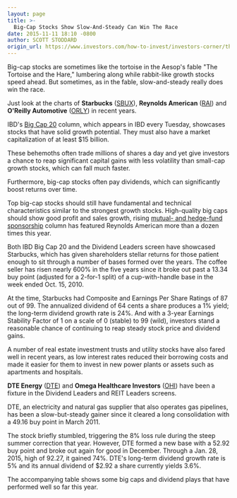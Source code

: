 ```yaml
---
layout: page
title: >-
  Big-Cap Stocks Show Slow-And-Steady Can Win The Race
date: 2015-11-11 18:10 -0800
author: SCOTT STODDARD
origin_url: https://www.investors.com/how-to-invest/investors-corner/the-best-big-caps-can-act-like-growth-stocks
---
```





Big-cap stocks are sometimes like the tortoise in the Aesop's fable "The Tortoise and the Hare," lumbering along while rabbit-like growth stocks speed ahead. But sometimes, as in the fable, slow-and-steady really does win the race.


Just look at the charts of **Starbucks** ([SBUX](https://research.investors.com/quote.aspx?symbol=SBUX)), **Reynolds American** ([RAI](https://research.investors.com/quote.aspx?symbol=RAI)) and **O'Reilly Automotive** ([ORLY](https://research.investors.com/quote.aspx?symbol=ORLY)) in recent years.


IBD's [Big Cap 20](http://news.investors.com/investing/inside-big-cap-20.htm) column, which appears in IBD every Tuesday, showcases stocks that have solid growth potential. They must also have a market capitalization of at least \$15 billion.


These behemoths often trade millions of shares a day and yet give investors a chance to reap significant capital gains with less volatility than small-cap growth stocks, which can fall much faster.


Furthermore, big-cap stocks often pay dividends, which can significantly boost returns over time.


Top big-cap stocks should still have fundamental and technical characteristics similar to the strongest growth stocks. High-quality big caps should show good profit and sales growth, rising [mutual- and hedge-fund sponsorship](http://news.investors.com/investing/the-income-investor.htm) column has featured Reynolds American more than a dozen times this year.


Both IBD Big Cap 20 and the Dividend Leaders screen have showcased Starbucks, which has given shareholders stellar returns for those patient enough to sit through a number of bases formed over the years. The coffee seller has risen nearly 600% in the five years since it broke out past a 13.34 buy point (adjusted for a 2-for-1 split) of a cup-with-handle base in the week ended Oct. 15, 2010.


At the time, Starbucks had Composite and Earnings Per Share Ratings of 87 out of 99. The annualized dividend of 64 cents a share produces a 1% yield; the long-term dividend growth rate is 24%. And with a 3-year Earnings Stability Factor of 1 on a scale of 0 (stable) to 99 (wild), investors stand a reasonable chance of continuing to reap steady stock price and dividend gains.


A number of real estate investment trusts and utility stocks have also fared well in recent years, as low interest rates reduced their borrowing costs and made it easier for them to invest in new power plants or assets such as apartments and hospitals.


**DTE Energy** ([DTE](https://research.investors.com/quote.aspx?symbol=DTE)) and **Omega Healthcare Investors** ([OHI](https://research.investors.com/quote.aspx?symbol=OHI)) have been a fixture in the Dividend Leaders and REIT Leaders screens.


DTE, an electricity and natural gas supplier that also operates gas pipelines, has been a slow-but-steady gainer since it cleared a long consolidation with a 49.16 buy point in March 2011.


The stock briefly stumbled, triggering the 8% loss rule during the steep summer correction that year. However, DTE formed a new base with a 52.92 buy point and broke out again for good in December. Through a Jan. 28, 2015, high of 92.27, it gained 74%. DTE's long-term dividend growth rate is 5% and its annual dividend of \$2.92 a share currently yields 3.6%.


The accompanying table shows some big caps and dividend plays that have performed well so far this year.




